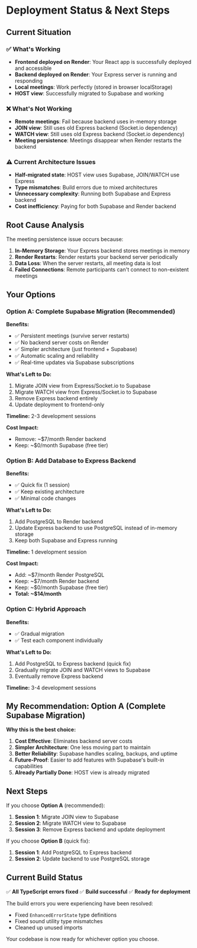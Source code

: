 # Deployment Status & Next Steps

## Current Situation

### ✅ What's Working

- **Frontend deployed on Render**: Your React app is successfully deployed and accessible
- **Backend deployed on Render**: Your Express server is running and responding
- **Local meetings**: Work perfectly (stored in browser localStorage)
- **HOST view**: Successfully migrated to Supabase and working

### ❌ What's Not Working

- **Remote meetings**: Fail because backend uses in-memory storage
- **JOIN view**: Still uses old Express backend (Socket.io dependency)
- **WATCH view**: Still uses old Express backend (Socket.io dependency)
- **Meeting persistence**: Meetings disappear when Render restarts the backend

### ⚠️ Current Architecture Issues

- **Half-migrated state**: HOST view uses Supabase, JOIN/WATCH use Express
- **Type mismatches**: Build errors due to mixed architectures
- **Unnecessary complexity**: Running both Supabase and Express backend
- **Cost inefficiency**: Paying for both Supabase and Render backend

## Root Cause Analysis

The meeting persistence issue occurs because:

1. **In-Memory Storage**: Your Express backend stores meetings in memory
2. **Render Restarts**: Render restarts your backend server periodically
3. **Data Loss**: When the server restarts, all meeting data is lost
4. **Failed Connections**: Remote participants can't connect to non-existent meetings

## Your Options

### Option A: Complete Supabase Migration (Recommended)

**Benefits:**

- ✅ Persistent meetings (survive server restarts)
- ✅ No backend server costs on Render
- ✅ Simpler architecture (just frontend + Supabase)
- ✅ Automatic scaling and reliability
- ✅ Real-time updates via Supabase subscriptions

**What's Left to Do:**

1. Migrate JOIN view from Express/Socket.io to Supabase
2. Migrate WATCH view from Express/Socket.io to Supabase
3. Remove Express backend entirely
4. Update deployment to frontend-only

**Timeline:** 2-3 development sessions

**Cost Impact:**

- Remove: ~$7/month Render backend
- Keep: ~$0/month Supabase (free tier)

### Option B: Add Database to Express Backend

**Benefits:**

- ✅ Quick fix (1 session)
- ✅ Keep existing architecture
- ✅ Minimal code changes

**What's Left to Do:**

1. Add PostgreSQL to Render backend
2. Update Express backend to use PostgreSQL instead of in-memory storage
3. Keep both Supabase and Express running

**Timeline:** 1 development session

**Cost Impact:**

- Add: ~$7/month Render PostgreSQL
- Keep: ~$7/month Render backend
- Keep: ~$0/month Supabase (free tier)
- **Total: ~$14/month**

### Option C: Hybrid Approach

**Benefits:**

- ✅ Gradual migration
- ✅ Test each component individually

**What's Left to Do:**

1. Add PostgreSQL to Express backend (quick fix)
2. Gradually migrate JOIN and WATCH views to Supabase
3. Eventually remove Express backend

**Timeline:** 3-4 development sessions

## My Recommendation: Option A (Complete Supabase Migration)

**Why this is the best choice:**

1. **Cost Effective**: Eliminates backend server costs
2. **Simpler Architecture**: One less moving part to maintain
3. **Better Reliability**: Supabase handles scaling, backups, and uptime
4. **Future-Proof**: Easier to add features with Supabase's built-in capabilities
5. **Already Partially Done**: HOST view is already migrated

## Next Steps

If you choose **Option A** (recommended):

1. **Session 1**: Migrate JOIN view to Supabase
2. **Session 2**: Migrate WATCH view to Supabase
3. **Session 3**: Remove Express backend and update deployment

If you choose **Option B** (quick fix):

1. **Session 1**: Add PostgreSQL to Express backend
2. **Session 2**: Update backend to use PostgreSQL storage

## Current Build Status

✅ **All TypeScript errors fixed**
✅ **Build successful**
✅ **Ready for deployment**

The build errors you were experiencing have been resolved:

- Fixed `EnhancedErrorState` type definitions
- Fixed sound utility type mismatches
- Cleaned up unused imports

Your codebase is now ready for whichever option you choose.
